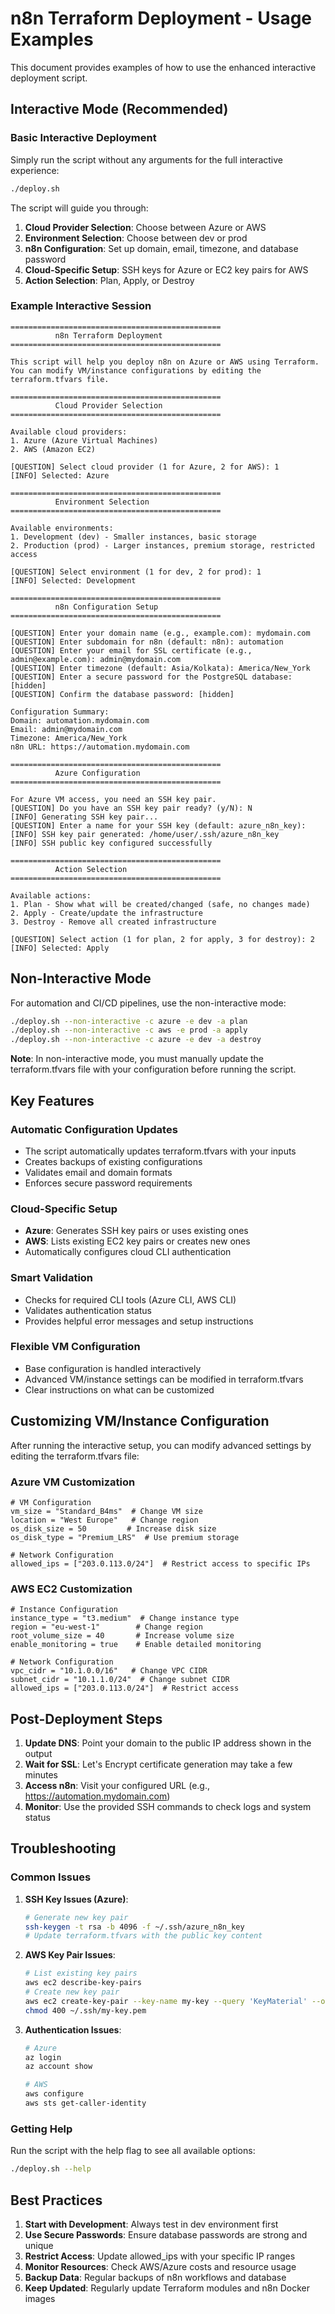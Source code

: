 # n8n Terraform Deployment - Usage Examples

This document provides examples of how to use the enhanced interactive deployment script.

## Interactive Mode (Recommended)

### Basic Interactive Deployment

Simply run the script without any arguments for the full interactive experience:

```bash
./deploy.sh
```

The script will guide you through:
1. **Cloud Provider Selection**: Choose between Azure or AWS
2. **Environment Selection**: Choose between dev or prod
3. **n8n Configuration**: Set up domain, email, timezone, and database password
4. **Cloud-Specific Setup**: SSH keys for Azure or EC2 key pairs for AWS
5. **Action Selection**: Plan, Apply, or Destroy

### Example Interactive Session

```
===============================================
          n8n Terraform Deployment
===============================================

This script will help you deploy n8n on Azure or AWS using Terraform.
You can modify VM/instance configurations by editing the terraform.tfvars file.

===============================================
          Cloud Provider Selection
===============================================

Available cloud providers:
1. Azure (Azure Virtual Machines)
2. AWS (Amazon EC2)

[QUESTION] Select cloud provider (1 for Azure, 2 for AWS): 1
[INFO] Selected: Azure

===============================================
          Environment Selection
===============================================

Available environments:
1. Development (dev) - Smaller instances, basic storage
2. Production (prod) - Larger instances, premium storage, restricted access

[QUESTION] Select environment (1 for dev, 2 for prod): 1
[INFO] Selected: Development

===============================================
          n8n Configuration Setup
===============================================

[QUESTION] Enter your domain name (e.g., example.com): mydomain.com
[QUESTION] Enter subdomain for n8n (default: n8n): automation
[QUESTION] Enter your email for SSL certificate (e.g., admin@example.com): admin@mydomain.com
[QUESTION] Enter timezone (default: Asia/Kolkata): America/New_York
[QUESTION] Enter a secure password for the PostgreSQL database: [hidden]
[QUESTION] Confirm the database password: [hidden]

Configuration Summary:
Domain: automation.mydomain.com
Email: admin@mydomain.com
Timezone: America/New_York
n8n URL: https://automation.mydomain.com

===============================================
          Azure Configuration
===============================================

For Azure VM access, you need an SSH key pair.
[QUESTION] Do you have an SSH key pair ready? (y/N): N
[INFO] Generating SSH key pair...
[QUESTION] Enter a name for your SSH key (default: azure_n8n_key): 
[INFO] SSH key pair generated: /home/user/.ssh/azure_n8n_key
[INFO] SSH public key configured successfully

===============================================
          Action Selection
===============================================

Available actions:
1. Plan - Show what will be created/changed (safe, no changes made)
2. Apply - Create/update the infrastructure
3. Destroy - Remove all created infrastructure

[QUESTION] Select action (1 for plan, 2 for apply, 3 for destroy): 2
[INFO] Selected: Apply
```

## Non-Interactive Mode

For automation and CI/CD pipelines, use the non-interactive mode:

```bash
./deploy.sh --non-interactive -c azure -e dev -a plan
./deploy.sh --non-interactive -c aws -e prod -a apply
./deploy.sh --non-interactive -c azure -e dev -a destroy
```

**Note**: In non-interactive mode, you must manually update the terraform.tfvars file with your configuration before running the script.

## Key Features

### Automatic Configuration Updates
- The script automatically updates terraform.tfvars with your inputs
- Creates backups of existing configurations
- Validates email and domain formats
- Enforces secure password requirements

### Cloud-Specific Setup
- **Azure**: Generates SSH key pairs or uses existing ones
- **AWS**: Lists existing EC2 key pairs or creates new ones
- Automatically configures cloud CLI authentication

### Smart Validation
- Checks for required CLI tools (Azure CLI, AWS CLI)
- Validates authentication status
- Provides helpful error messages and setup instructions

### Flexible VM Configuration
- Base configuration is handled interactively
- Advanced VM/instance settings can be modified in terraform.tfvars
- Clear instructions on what can be customized

## Customizing VM/Instance Configuration

After running the interactive setup, you can modify advanced settings by editing the terraform.tfvars file:

### Azure VM Customization
```hcl
# VM Configuration
vm_size = "Standard_B4ms"  # Change VM size
location = "West Europe"   # Change region
os_disk_size = 50         # Increase disk size
os_disk_type = "Premium_LRS"  # Use premium storage

# Network Configuration
allowed_ips = ["203.0.113.0/24"]  # Restrict access to specific IPs
```

### AWS EC2 Customization
```hcl
# Instance Configuration
instance_type = "t3.medium"  # Change instance type
region = "eu-west-1"        # Change region
root_volume_size = 40       # Increase volume size
enable_monitoring = true    # Enable detailed monitoring

# Network Configuration
vpc_cidr = "10.1.0.0/16"   # Change VPC CIDR
subnet_cidr = "10.1.1.0/24"  # Change subnet CIDR
allowed_ips = ["203.0.113.0/24"]  # Restrict access
```

## Post-Deployment Steps

1. **Update DNS**: Point your domain to the public IP address shown in the output
2. **Wait for SSL**: Let's Encrypt certificate generation may take a few minutes
3. **Access n8n**: Visit your configured URL (e.g., https://automation.mydomain.com)
4. **Monitor**: Use the provided SSH commands to check logs and system status

## Troubleshooting

### Common Issues

1. **SSH Key Issues (Azure)**:
   ```bash
   # Generate new key pair
   ssh-keygen -t rsa -b 4096 -f ~/.ssh/azure_n8n_key
   # Update terraform.tfvars with the public key content
   ```

2. **AWS Key Pair Issues**:
   ```bash
   # List existing key pairs
   aws ec2 describe-key-pairs
   # Create new key pair
   aws ec2 create-key-pair --key-name my-key --query 'KeyMaterial' --output text > ~/.ssh/my-key.pem
   chmod 400 ~/.ssh/my-key.pem
   ```

3. **Authentication Issues**:
   ```bash
   # Azure
   az login
   az account show
   
   # AWS
   aws configure
   aws sts get-caller-identity
   ```

### Getting Help

Run the script with the help flag to see all available options:

```bash
./deploy.sh --help
```

## Best Practices

1. **Start with Development**: Always test in dev environment first
2. **Use Secure Passwords**: Ensure database passwords are strong and unique
3. **Restrict Access**: Update allowed_ips with your specific IP ranges
4. **Monitor Resources**: Check AWS/Azure costs and resource usage
5. **Backup Data**: Regular backups of n8n workflows and database
6. **Keep Updated**: Regularly update Terraform modules and n8n Docker images